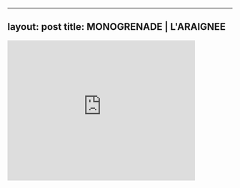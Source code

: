 

---
layout: post
title: MONOGRENADE | L'ARAIGNEE
---


<div class="output"><iframe width="420" height="315" src="http://www.youtube.com/embed/3rT4jFxghtM" frameborder="0" allowfullscreen></iframe></div>

